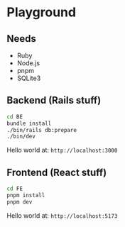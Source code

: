 # Playground

## Needs
- Ruby
- Node.js
- pnpm
- SQLite3

## Backend (Rails stuff)
```bash
cd BE
bundle install
./bin/rails db:prepare
./bin/dev
```
Hello world at: `http://localhost:3000`

## Frontend (React stuff)
```bash
cd FE
pnpm install
pnpm dev
```
Hello world at: `http://localhost:5173`
